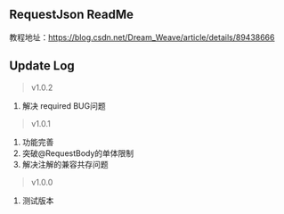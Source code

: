 ## RequestJson ReadMe
教程地址：https://blog.csdn.net/Dream_Weave/article/details/89438666
   
   
   
## Update Log
> v1.0.2
1. 解决 required BUG问题
  
> v1.0.1
1. 功能完善
2. 突破@RequestBody的单体限制
3. 解决注解的兼容共存问题
  
> v1.0.0
1. 测试版本
